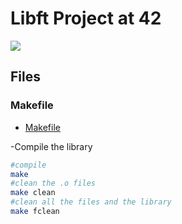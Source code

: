 <h1>Libft Project at 42</h1>

![](https://img.shields.io/badge/Grade-122-green)


## Files

### Makefile
- [Makefile](https://github.com/Anzohs/42_libft/blob/main/Makefile)


-Compile the library
```bash
#compile 
make
#clean the .o files
make clean
#clean all the files and the library
make fclean
```
